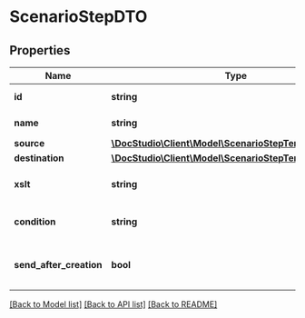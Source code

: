 # ScenarioStepDTO

## Properties
Name | Type | Description | Notes
------------ | ------------- | ------------- | -------------
**id** | **string** | Scenario step id | 
**name** | **string** | Scenario step name | 
**source** | [**\DocStudio\Client\Model\ScenarioStepTemplateInfoDTO**](ScenarioStepTemplateInfoDTO.md) |  | [optional] 
**destination** | [**\DocStudio\Client\Model\ScenarioStepTemplateInfoDTO**](ScenarioStepTemplateInfoDTO.md) |  | 
**xslt** | **string** | Scenario step XSLT map | 
**condition** | **string** | Scenario condition XSLT map | [optional] 
**send_after_creation** | **bool** | Send envelope right after creation | [optional] 

[[Back to Model list]](../../README.md#documentation-for-models) [[Back to API list]](../../README.md#documentation-for-api-endpoints) [[Back to README]](../../README.md)

